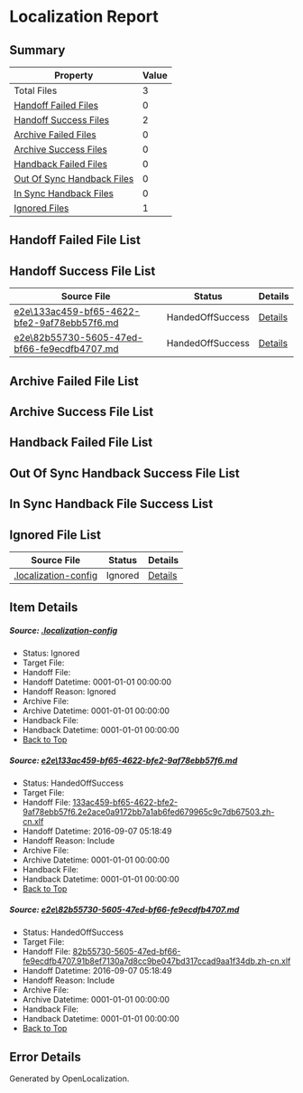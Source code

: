 # <a name='report-top'></a> Localization Report

## Summary
 Property | Value 
 -------- | ----- 
 Total Files | 3
[ Handoff Failed Files ](#handoff-failed-list)| 0
[ Handoff Success Files ](#handoff-success-list)| 2
[ Archive Failed Files ](#archive-failed-list)| 0
[ Archive Success Files ](#archive-success-list)| 0
[ Handback Failed Files ](#handback-failed-list)| 0
[ Out Of Sync Handback Files ](#outofsync-handback-success-list)| 0
[ In Sync Handback Files ](#insync-handback-success-list)| 0
[ Ignored Files ](#ignored-list)| 1

## <a name='handoff-failed-list'></a> Handoff Failed File List

## <a name='handoff-success-list'></a> Handoff Success File List
 Source File | Status | Details 
 ----------- | ------ | ------- 
 [e2e\133ac459-bf65-4622-bfe2-9af78ebb57f6.md](https://github.com/OpenLocalizationTestOrg/ol-test0/blob/3b9476cbc0ffb74858e1b97004e45360217de760/e2e/133ac459-bf65-4622-bfe2-9af78ebb57f6.md) | HandedOffSuccess | [Details](#e930db6c9391ff4041dfe2c4f27ed120e11bb06e1)
 [e2e\82b55730-5605-47ed-bf66-fe9ecdfb4707.md](https://github.com/OpenLocalizationTestOrg/ol-test0/blob/3b9476cbc0ffb74858e1b97004e45360217de760/e2e/82b55730-5605-47ed-bf66-fe9ecdfb4707.md) | HandedOffSuccess | [Details](#4e5f9934514b57193696b675814fe6ae8a8ca0612)

## <a name='archive-failed-list'></a> Archive Failed File List

## <a name='archive-success-list'></a> Archive Success File List

## <a name='handback-failed-list'></a> Handback Failed File List

## <a name='outofsync-handback-success-list'></a> Out Of Sync Handback Success File List

## <a name='insync-handback-success-list'></a> In Sync Handback File Success List

## <a name='ignored-list'></a> Ignored File List
 Source File | Status | Details 
 ----------- | ------ | ------- 
 [.localization-config](https://github.com/OpenLocalizationTestOrg/ol-test0/blob/3b9476cbc0ffb74858e1b97004e45360217de760/.localization-config) | Ignored | [Details](#3d4f252ac210baf56311d7e97dcc2db10974dbd20)

## Item Details
##### <a name='3d4f252ac210baf56311d7e97dcc2db10974dbd20'></a> Source: [.localization-config](https://github.com/OpenLocalizationTestOrg/ol-test0/blob/3b9476cbc0ffb74858e1b97004e45360217de760/.localization-config)
* Status: Ignored
* Target File: 
* Handoff File: 
* Handoff Datetime: 0001-01-01 00:00:00
* Handoff Reason: Ignored
* Archive File: 
* Archive Datetime: 0001-01-01 00:00:00
* Handback File: 
* Handback Datetime: 0001-01-01 00:00:00
* [Back to Top](#report-top)

##### <a name='e930db6c9391ff4041dfe2c4f27ed120e11bb06e1'></a> Source: [e2e\133ac459-bf65-4622-bfe2-9af78ebb57f6.md](https://github.com/OpenLocalizationTestOrg/ol-test0/blob/3b9476cbc0ffb74858e1b97004e45360217de760/e2e/133ac459-bf65-4622-bfe2-9af78ebb57f6.md)
* Status: HandedOffSuccess
* Target File: 
* Handoff File: [133ac459-bf65-4622-bfe2-9af78ebb57f6.2e2ace0a9172bb7a1ab6fed679965c9c7db67503.zh-cn.xlf](https://github.com/OpenLocalizationTestOrg/ol-test0-handoff/blob/6945a6dcfd34ede94a9f638d71774a1f64c29bd9/ol-handoff/OpenLocalizationTestOrg/ol-test0-zhcn/ci/ht/133ac459-bf65-4622-bfe2-9af78ebb57f6.2e2ace0a9172bb7a1ab6fed679965c9c7db67503.zh-cn.xlf)
* Handoff Datetime: 2016-09-07 05:18:49
* Handoff Reason: Include
* Archive File: 
* Archive Datetime: 0001-01-01 00:00:00
* Handback File: 
* Handback Datetime: 0001-01-01 00:00:00
* [Back to Top](#report-top)

##### <a name='4e5f9934514b57193696b675814fe6ae8a8ca0612'></a> Source: [e2e\82b55730-5605-47ed-bf66-fe9ecdfb4707.md](https://github.com/OpenLocalizationTestOrg/ol-test0/blob/3b9476cbc0ffb74858e1b97004e45360217de760/e2e/82b55730-5605-47ed-bf66-fe9ecdfb4707.md)
* Status: HandedOffSuccess
* Target File: 
* Handoff File: [82b55730-5605-47ed-bf66-fe9ecdfb4707.91b8ef7130a7d8cc9be047bd317ccad9aa1f34db.zh-cn.xlf](https://github.com/OpenLocalizationTestOrg/ol-test0-handoff/blob/6945a6dcfd34ede94a9f638d71774a1f64c29bd9/ol-handoff/OpenLocalizationTestOrg/ol-test0-zhcn/ci/ht/82b55730-5605-47ed-bf66-fe9ecdfb4707.91b8ef7130a7d8cc9be047bd317ccad9aa1f34db.zh-cn.xlf)
* Handoff Datetime: 2016-09-07 05:18:49
* Handoff Reason: Include
* Archive File: 
* Archive Datetime: 0001-01-01 00:00:00
* Handback File: 
* Handback Datetime: 0001-01-01 00:00:00
* [Back to Top](#report-top)


## Error Details

Generated by OpenLocalization.

